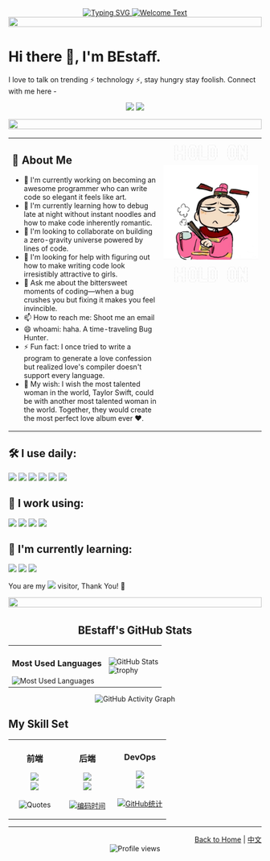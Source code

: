 <div align="center">
  
  <!-- 火焰效果标题 -->
  <div>
    <a href="https://git.io/typing-svg">
      <img src="https://readme-typing-svg.herokuapp.com?font=Fira+Code&weight=800&size=40&pause=1000&color=FF3D00&center=true&vCenter=true&random=false&width=435&lines=Code+and+Life" alt="Typing SVG" />
    </a>
    <a href="https://git.io/typing-svg">
      <img src="https://readme-typing-svg.herokuapp.com?font=Fira+Code&size=24&pause=1000&color=FF9E7D&center=true&vCenter=true&random=false&width=435&lines=Welcome+to+my+Digital+World!+%F0%9F%94%A5" alt="Welcome Text" />
    </a>
  </div>
  
  <!-- 彩色分隔线 -->
  <img src="https://i.imgur.com/dBaSKWF.gif" height="20" width="100%">
</div>

# Hi there 👋, I'm BEstaff.

I love to talk on trending ⚡ technology ⚡, stay hungry stay foolish. Connect with me here -

<p align="center">
  <a href="mailto:1912975308@qq.com"><img src="https://img.shields.io/badge/-Email-red?style=for-the-badge&logo=gmail&logoColor=white"/></a>
  <a href="https://github.com/Midnight-719"><img src="https://img.shields.io/badge/-GitHub-black?style=for-the-badge&logo=github&logoColor=white"/></a>
</p>

<!-- 添加彩色分隔线 -->
<img src="https://i.imgur.com/dBaSKWF.gif" height="20" width="100%">

<table>
  <tr>
    <td width="60%">
      <h2>🚀 About Me</h2>
      <ul>
        <li>🔭 I'm currently working on becoming an awesome programmer who can write code so elegant it feels like art.</li>
        <li>🌱 I'm currently learning how to debug late at night without instant noodles and how to make code inherently romantic.</li>
        <li>👯 I'm looking to collaborate on building a zero-gravity universe powered by lines of code.</li>
        <li>🤔 I'm looking for help with figuring out how to make writing code look irresistibly attractive to girls.</li>
        <li>💬 Ask me about the bittersweet moments of coding—when a bug crushes you but fixing it makes you feel invincible.</li>
        <li>📫 How to reach me: Shoot me an email</li>
        <li>😄 whoami: haha. A time-traveling Bug Hunter.</li>
        <li>⚡ Fun fact: I once tried to write a program to generate a love confession but realized love's compiler doesn't support every language.</li>
        <li>🌟 My wish: I wish the most talented woman in the world, Taylor Swift, could be with another most talented woman in the world. Together, they would create the most perfect love album ever ❤️.</li>
      </ul>
    </td>
    <td width="40%" style="vertical-align: top;">
      <div style="text-align: center;">
        <pre style="font-size: 5px; line-height: 6px; color: #cccccc;">
 _    _    ___   _     ____          ___   _   _ 
| |  | |  / _ \ | |   |  _ \        / _ \ | \ | |
| |__| | | | | || |   | | | |      | | | ||  \| |
|  __  | | | | || |   | | | |      | | | || . ` |
| |  | | | |_| || |___| |_| |      | |_| || |\  |
|_|  |_|  \___/ |_____|____/        \___/ |_| \_|
        </pre>
        <img src="./profile-image.JPG" alt="BEstaff Profile Image" width="100%" />
        <pre style="font-size: 5px; line-height: 6px; color: #cccccc;">
 _    _    ___   _     ____          ___   _   _ 
| |  | |  / _ \ | |   |  _ \        / _ \ | \ | |
| |__| | | | | || |   | | | |      | | | ||  \| |
|  __  | | | | || |   | | | |      | | | || . ` |
| |  | | | |_| || |___| |_| |      | |_| || |\  |
|_|  |_|  \___/ |_____|____/        \___/ |_| \_|
        </pre>
      </div>
    </td>
  </tr>
</table>

## 🛠️ I use daily:
<div>
  <img src="https://img.shields.io/badge/-Python-3776AB?style=flat-square&logo=python&logoColor=white" />
  <img src="https://img.shields.io/badge/-Next.js-000000?style=flat-square&logo=next.js&logoColor=white" />
  <img src="https://img.shields.io/badge/-Flutter-02569B?style=flat-square&logo=flutter&logoColor=white" />
  <img src="https://img.shields.io/badge/-VS%20Code-007ACC?style=flat-square&logo=visual-studio-code&logoColor=white" />
  <img src="https://img.shields.io/badge/-Git-F05032?style=flat-square&logo=git&logoColor=white" />
  <img src="https://img.shields.io/badge/-GitHub-181717?style=flat-square&logo=github&logoColor=white" />
</div>

## 💼 I work using:
<div>
  <img src="https://img.shields.io/badge/-React-61DAFB?style=flat-square&logo=react&logoColor=black" />
  <img src="https://img.shields.io/badge/-Docker-2496ED?style=flat-square&logo=docker&logoColor=white" />
  <img src="https://img.shields.io/badge/-TypeScript-3178C6?style=flat-square&logo=typescript&logoColor=white" />
  <img src="https://img.shields.io/badge/-Node.js-339933?style=flat-square&logo=node.js&logoColor=white" />
</div>

## 🌱 I'm currently learning:
<div>
  <img src="https://img.shields.io/badge/-Kubernetes-326CE5?style=flat-square&logo=kubernetes&logoColor=white" />
  <img src="https://img.shields.io/badge/-AWS-232F3E?style=flat-square&logo=amazon-aws&logoColor=white" />
  <img src="https://img.shields.io/badge/-GraphQL-E10098?style=flat-square&logo=graphql&logoColor=white" />
</div>

You are my <img src="https://profile-counter.glitch.me/BEstaff/count.svg" /> visitor, Thank You! 👋

<!-- 添加分隔线 -->
<img src="https://i.imgur.com/dBaSKWF.gif" height="20" width="100%">

<div align="center">
  <h2>BEstaff's GitHub Stats</h2>
  <table>
    <tr>
      <td>
        <h3>Most Used Languages</h3>
        <img src="https://github-readme-stats.vercel.app/api/top-langs/?username=BEstaff&hide_title=true&hide_border=true&layout=compact&langs_count=6&text_color=000&icon_color=fff&bg_color=0,52fa5a,4dfcff,c64dff&theme=graywhite" alt="Most Used Languages" />
      </td>
      <td>
        <img src="https://github-readme-stats.vercel.app/api?username=BEstaff&show_icons=true&theme=radical" alt="GitHub Stats" />
        <br>
        <img src="https://github-profile-trophy.vercel.app/?username=BEstaff&theme=radical&row=1&column=6" alt="trophy" />
      </td>
    </tr>
  </table>
  
  <img src="https://github-readme-activity-graph.vercel.app/graph?username=BEstaff&bg_color=000000&color=9e4c98&line=9e4c98&point=DA61D5&area=true&hide_border=true" alt="GitHub Activity Graph" />
</div>

## My Skill Set
<table>
  <tr>
    <td valign="top" width="33%">
      <h3 align="center">前端</h3>
      <div align="center">
        <img src="https://skillicons.dev/icons?i=html,css,js,ts,react,nextjs,flutter" />
        <br>
        <img src="https://skillicons.dev/icons?i=figma,tailwind,sass,materialui" />
        <br>
        <br>
        <img src="https://quotes-github-readme.vercel.app/api?type=horizontal&theme=radical" alt="Quotes" />
        <br>
        <br>
      </div>
    </td>
    <td valign="top" width="33%">
      <h3 align="center">后端</h3>
      <div align="center">
        <img src="https://skillicons.dev/icons?i=python,nodejs,express,mongodb,mysql,redis" />
        <br>
        <img src="https://skillicons.dev/icons?i=django,fastapi,graphql,prisma" />
        <br>
        <br>
        <a href="https://github.com/BEstaff">
          <img src="https://github-profile-summary-cards.vercel.app/api/cards/productive-time?username=BEstaff&theme=radical" alt="编码时间">
        </a>
        <br>
      </div>
    </td>
    <td valign="top" width="33%">
      <h3 align="center">DevOps</h3>
      <div align="center">
        <img src="https://skillicons.dev/icons?i=git,github,docker,kubernetes,aws" />
        <br>
        <img src="https://skillicons.dev/icons?i=azure,gcp,jenkins,nginx,prometheus" />
        <br>
        <br>
        <a href="https://github.com/BEstaff">
          <img src="https://github-profile-summary-cards.vercel.app/api/cards/profile-details?username=BEstaff&theme=radical" alt="GitHub统计">
        </a>
      </div>
    </td>
  </tr>
</table>

<!-- <div align="center">
  <a href="https://www.buymeacoffee.com/bestaff" target="_blank"><img src="https://cdn.buymeacoffee.com/buttons/v2/default-yellow.png" alt="Buy Me A Coffee" style="height: 60px !important;width: 217px !important;" ></a>
</div> -->

---

<div align="right">
  <a href="README.md">Back to Home</a> | <a href="README.zh.md">中文</a>
</div>

<div align="center">
  <img src="https://komarev.com/ghpvc/?username=BEstaff&color=blueviolet&style=flat-square" alt="Profile views" />
</div>

